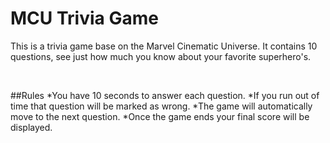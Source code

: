 # MCU Trivia Game
This is a trivia game base on the Marvel Cinematic Universe. It contains 10 questions, see just how much you know about your favorite superhero's.

<a href="https://media.comicbook.com/2018/01/captian-america-movie-trilogy-fan-poster-mcu-by-rico-jr-crea-1074103.jpeg" width="75"></a>&nbsp;

##Rules
*You have 10 seconds to answer each question.
*If you run out of time that question will be marked as wrong.
*The game will automatically move to the next question.
*Once the game ends your final score will be displayed.
